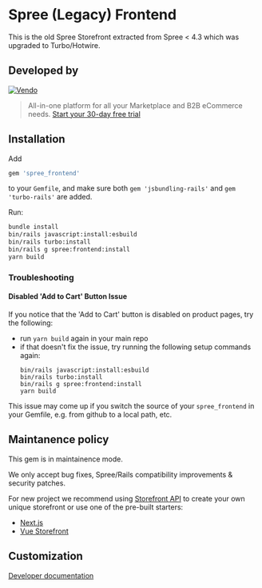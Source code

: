 # Spree (Legacy) Frontend

This is the old Spree Storefront extracted from Spree < 4.3 which was upgraded to Turbo/Hotwire.

## Developed by

[![Vendo](https://assets-global.website-files.com/6230c485f2c32ea1b0daa438/623372f40a8c54ca9aea34e8_vendo%202.svg)](https://getvendo.com?utm_source=spree_frontend_github)

> All-in-one platform for all your Marketplace and B2B eCommerce needs. [Start your 30-day free trial](https://e98esoirr8c.typeform.com/contactvendo?typeform-source=spree_sdk_github)

## Installation

Add

```ruby
gem 'spree_frontend'
```

to your `Gemfile`, and make sure both `gem 'jsbundling-rails'` and `gem 'turbo-rails'` are added.

Run:

```bash
bundle install
bin/rails javascript:install:esbuild
bin/rails turbo:install
bin/rails g spree:frontend:install
yarn build
```

### Troubleshooting

#### Disabled 'Add to Cart' Button Issue

If you notice that the 'Add to Cart' button is disabled on product pages, try the following:
* run `yarn build` again in your main repo
* if that doesn't fix the issue, try running the following setup commands again:
  ```
  bin/rails javascript:install:esbuild
  bin/rails turbo:install
  bin/rails g spree:frontend:install
  yarn build
  ```

This issue may come up if you switch the source of your `spree_frontend` in your Gemfile, e.g. from github to a local path, etc.

## Maintanence policy

This gem is in maintainence mode.

We only accept bug fixes, Spree/Rails compatibility improvements & security patches.

For new project we recommend using [Storefront API](https://api.spreecommerce.org/) to create your own unique storefront or use one of the pre-built starters: 

* [Next.js](https://dev-docs.spreecommerce.org/storefronts/next.js-commerce)
* [Vue Storefront](https://dev-docs.spreecommerce.org/storefronts/vue-storefront)

## Customization

[Developer documentation](https://dev-docs.spreecommerce.org/customization/storefront)
